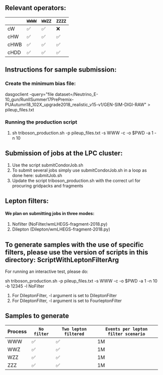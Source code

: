 
## Relevant operators:

|                    | `WWWW` | `WWZZ` | `ZZZZ`  | 
|--------------------|--------|--------|---------|
| cW                 | ✅     | ✅     | ❌      |
| cHW                | ✅     | ✅     | ✅      | 
| cHWB               | ✅     | ✅     | ✅      |
| cHDD               | ✅     | ✅     | ✅      |

## Instructions for sample submission:

### Create the minimum bias file: 

dasgoclient -query="file dataset=/Neutrino_E-10_gun/RunIISummer17PrePremix-PUAutumn18_102X_upgrade2018_realistic_v15-v1/GEN-SIM-DIGI-RAW" > pileup_files.txt

### Running the production script

1. sh triboson_production.sh -p pileup_files.txt -s WWW -c -o $PWD -a 1 -n 10

## Submission of jobs at the LPC cluster:

1. Use the script submitCondorJob.sh
2. To submit several jobs simply use submitCondorJob.sh in a loop as done here: submitJob.sh
3. Update the script triboson_production.sh with the correct url for procuring gridpacks and fragments

## Lepton filters:

#### We plan on submitting jobs in three modes:

1. Nofilter (NoFilter/wmLHEGS-fragment-2018.py)
2. Dilepton (Dilepton/wmLHEGS-fragment-2018.py)

## To generate samples with the use of specific filters, please use the version of scripts in this directory: ScriptWithLeptonFilterArg

For running an interactive test, please do:

sh triboson_production.sh -p pileup_files.txt -s WWW -c -o $PWD -a 1 -n 10 -b 12345 -l NoFilter

1. For DileptonFilter, -l argument is set to DileptonFilter
2. For DileptonFilter, -l argument is set to FourleptonFilter

## Samples to generate


| Process            | `No filter` | `Two lepton filtered` |   `Events per lepton filter scenario` |
|--------------------|-------------|-----------------------|---------------------------------------|
| WWW                | ✅          | ✅                    |             1M		           |	
| WWZ                | ✅          | ✅                    |             1M	                   |
| WZZ                | ✅          | ✅                    |             1M		           |
| ZZZ                | ✅          | ✅                    |             1M	                   |

